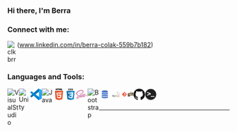 ### Hi there, I'm Berra

### Connect with me:

<img align="left" alt="clkbrr" width="22px" src="https://cdn.jsdelivr.net/npm/simple-icons@v3/icons/linkedin.svg"/> (www.linkedin.com/in/berra-colak-559b7b182)

<br />

### Languages and Tools:

<img align="left" alt="VisualStudio" width="26px" src="https://upload.wikimedia.org/wikipedia/commons/5/59/Visual_Studio_Icon_2019.svg" />
<img align="left" alt="Unity" width="26px" src="https://png2.cleanpng.com/sh/1893c1d86b02863f53623f8099ca0fe4/L0KzQYm3VMI2N5x8j5H0aYP2gLBuTgVvcaVAReZuY3jxf732hBlme151itHwcnHwfbb5TfdidZYyfdDwaX7oPcfwhPVwNZhmRadqZUC7SIKCUsZlPJY9RqoBNkC2SYG5UcUzPGc7TKU9NUG4SYK1kP5o/kisspng-unity-technologies-programmer-game-engine-video-ga-5ae0881926d4e8.8660390215246643451591.png" />
<img align="left" alt="Visual Studio Code" width="26px" src="https://raw.githubusercontent.com/github/explore/80688e429a7d4ef2fca1e82350fe8e3517d3494d/topics/visual-studio-code/visual-studio-code.png" />
<img align="left" alt="Java" width="26px" src="https://png.pngtree.com/png-clipart/20210311/original/pngtree-java-programming-icon-png-image_6044136.jpg" />
<img align="left" alt="HTML5" width="26px" src="https://raw.githubusercontent.com/github/explore/80688e429a7d4ef2fca1e82350fe8e3517d3494d/topics/html/html.png" />
<img align="left" alt="CSS3" width="26px" src="https://raw.githubusercontent.com/github/explore/80688e429a7d4ef2fca1e82350fe8e3517d3494d/topics/css/css.png" />
<img align="left" alt="Sass" width="26px" src="https://raw.githubusercontent.com/github/explore/80688e429a7d4ef2fca1e82350fe8e3517d3494d/topics/sass/sass.png" />
<img align="left" alt="Bootstrap" width="26px" src="https://brandslogos.com/wp-content/uploads/images/large/bootstrap-logo.png" />
<img align="left" alt="SQL" width="26px" src="https://raw.githubusercontent.com/github/explore/80688e429a7d4ef2fca1e82350fe8e3517d3494d/topics/sql/sql.png" />
<img align="left" alt="MySQL" width="26px" src="https://raw.githubusercontent.com/github/explore/80688e429a7d4ef2fca1e82350fe8e3517d3494d/topics/mysql/mysql.png" />
<img align="left" alt="Git" width="26px" src="https://raw.githubusercontent.com/github/explore/80688e429a7d4ef2fca1e82350fe8e3517d3494d/topics/git/git.png" />
<img align="left" alt="GitHub" width="26px" src="https://raw.githubusercontent.com/github/explore/78df643247d429f6cc873026c0622819ad797942/topics/github/github.png" />
<img align="left" alt="Terminal" width="26px" src="https://raw.githubusercontent.com/github/explore/80688e429a7d4ef2fca1e82350fe8e3517d3494d/topics/terminal/terminal.png" />

<br />
<br />

---

[linkedin]: www.linkedin.com/in/berra-colak-559b7b182
